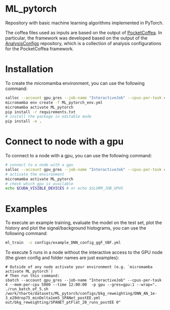 # ML_pytorch

Repository with basic machine learning algorithms implemented in PyTorch. 

The coffea files used as inputs are based on the output of [PocketCoffea](https://github.com/PocketCoffea/PocketCoffea/tree/main). In particular, the framework was developed based on the output of the 
[AnalysisConfigs](https://github.com/matteomalucchi/AnalysisConfigs) repository, which is a collection of analysis configurations for the PocketCoffea framework.


# Installation
To create the micromamba environment, you can use the following command:
```bash
salloc --account gpu_gres --job-name "InteractiveJob" --cpus-per-task 4 --mem-per-cpu 3000 --time 01:00:00  -p gpu --gres=gpu:1
micromamba env create -f ML_pytorch_env.yml
micromamba activate ML_pytorch
pip install -r requirements.txt
# install the package in editable mode
pip install -e .
```

# Connect to node with a gpu
To connect to a node with a gpu, you can use the following command:
```bash
# connect to a node with a gpu
salloc --account gpu_gres --job-name "InteractiveJob" --cpus-per-task 4 --mem-per-cpu 3000 --time 01:00:00  -p gpu --gres=gpu:1
# activate the environment
micromamba activate ML_pytorch
# check which gpu is available
echo $CUDA_VISIBLE_DEVICES # or echo $SLURM_JOB_GPUS
```

# Examples
To execute an example training, evaluate the model on the test set, plot the history and plot the signal/background histograms, you can use the following command:

```bash
ml_train  -c configs/example_DNN_config_ggF_VBF.yml
```

To execute 5 runs in a node without the interactive access to the GPU node (the given config and folder names are just examples):
```
# Outside of any node activate your environment (e.g. `micromamba activate ML_pytorch`)
# Then run this command:
sbatch --account gpu_gres --job-name "InteractiveJob" --cpus-per-task 4 --mem-per-cpu 5000 --time 12:00:00  -p gpu --gres=gpu:1 --wrap=". ./run_batch_of_5.sh /work/tharte/datasets/ML_pytorch/configs/bkg_reweighting/DNN_AN_1e-3_e20drop75_minDelta1em5_SPANet_postEE.yml out/bkg_reweighting/SPANET_ptFlat_20_runs_postEE 0"
```
